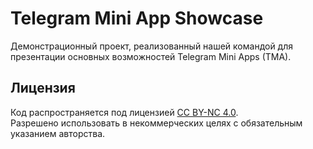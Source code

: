 # Telegram Mini App Showcase

Демонстрационный проект, реализованный нашей командой для презентации основных возможностей Telegram Mini Apps (TMA).

## Лицензия

Код распространяется под лицензией [CC BY-NC 4.0](https://creativecommons.org/licenses/by-nc/4.0/).  
Разрешено использовать в некоммерческих целях с обязательным указанием авторства.
